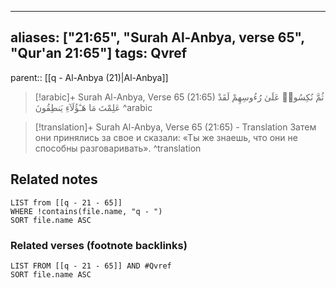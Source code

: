 
---
aliases: ["21:65", "Surah Al-Anbya, verse 65", "Qur'an 21:65"]
tags: Qvref
---

parent:: [[q - Al-Anbya (21)|Al-Anbya]]

> [!arabic]+ Surah Al-Anbya, Verse 65 (21:65)
> <span class="quran-arabic">ثُمَّ نُكِسُوا۟ عَلَىٰ رُءُوسِهِمْ لَقَدْ عَلِمْتَ مَا هَـٰٓؤُلَآءِ يَنطِقُونَ</span>
^arabic

> [!translation]+ Surah Al-Anbya, Verse 65 (21:65) - Translation
> Затем они принялись за свое и сказали: «Ты же знаешь, что они не способны разговаривать».
^translation



## Related notes
```dataview
LIST from [[q - 21 - 65]]
WHERE !contains(file.name, "q - ")
SORT file.name ASC
```

### Related verses (footnote backlinks)
```dataview
LIST FROM [[q - 21 - 65]] AND #Qvref
SORT file.name ASC
```

